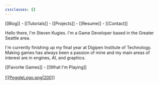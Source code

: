 ```yaml
---
cssclasses: []
---
```

[[Blog]]  - [[Tutorials]]  -  [[Projects]]  -  [[Resume]]    - [[Contact]]


Hello there, I'm Steven Kugies. 
I'm a Game Developer based in the Greater Seattle area. 

I'm currently finishing up my final year at Digipen Institute of Technology. Making games has always been a passion of mine and my main areas of interest are in engines, AI, and graphics. 


[[Favorite Games]] - [[What I'm Playing]]
<br><br>
[![[PoggleLogo.png|200]]](https://store.steampowered.com/app/2417620/Pogglewash/)












